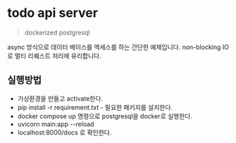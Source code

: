 # todo api server
>dockerized postgresql

async 방식으로 데이터 베이스를 엑세스를 하는 간단한 예제입니다.
non-blocking IO로 멀티 리퀘스트 처리에 유리합니다.

## 실행방법
- 가상환경을 만들고 activate한다.
- pip install -r requirement.txt - 필요한 패키지를 설치한다.
- docker compose up 명령으로 postgresql을 docker로 실행한다.
- uvicorn main:app --reload
- localhost:8000/docs 로 확인한다.

